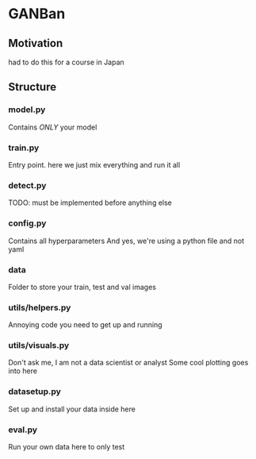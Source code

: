 # GANBan




## Motivation

had to do this for a course in Japan

## Structure

### model.py

Contains *ONLY* your model


### train.py

Entry point. here we just mix everything and run it all 


### detect.py

TODO: must be implemented before anything else 

### config.py

Contains all hyperparameters
And yes, we're using a python file and not yaml 

### data 

Folder to store your train, test and val images

### utils/helpers.py

Annoying code you need to get up and running

### utils/visuals.py

Don't ask me, I am not a data scientist or analyst
Some cool plotting goes into here 

### datasetup.py

Set up and install your data inside here

### eval.py

Run your own data here to only test
